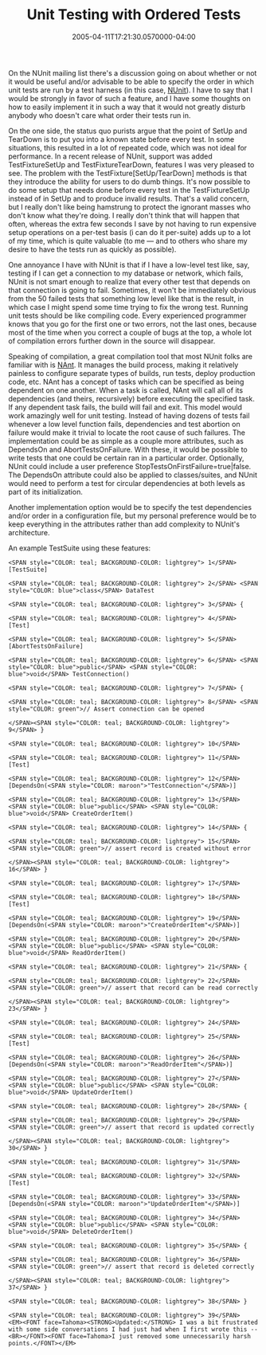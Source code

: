 ﻿---
title: Unit Testing with Ordered Tests
date: "2005-04-11T17:21:30.0570000-04:00"
description: On the NUnit mailing list there's a discussion going on about
featuredImage: /img/default-post-image.jpg
---

On the NUnit mailing list there's a discussion going on about whether or not it would be useful and/or advisable to be able to specify the order in which unit tests are run by a test harness (in this case, [NUnit](http://www.nunit.org/)). I have to say that I would be strongly in favor of such a feature, and I have some thoughts on how to easily implement it in such a way that it would not greatly disturb anybody who doesn't care what order their tests run in.

On the one side, the status quo purists argue that the point of SetUp and TearDown is to put you into a known state before every test. In some situations, this resulted in a lot of repeated code, which was not ideal for performance. In a recent release of NUnit, support was added TestFixtureSetUp and TestFixtureTearDown, features I was very pleased to see. The problem with the TestFixture\[SetUp/TearDown] methods is that they introduce the ability for users to do dumb things. It's now possible to do some setup that needs done before every test in the TestFixtureSetUp instead of in SetUp and to produce invalid results. That's a valid concern, but I really don't like being hamstrung to protect the ignorant masses who don't know what they're doing. I really don't think that will happen that often, whereas the extra few seconds I save by not having to run expensive setup operations on a per-test basis (i can do it per-suite) adds up to a lot of my time, which is quite valuable (to me — and to others who share my desire to have the tests run as quickly as possible).

One annoyance I have with NUnit is that if I have a low-level test like, say, testing if I can get a connection to my database or network, which fails, NUnit is not smart enough to realize that every other test that depends on that connection is going to fail. Sometimes, it won't be immediately obvious from the 50 failed tests that something low level like that is the result, in which case I might spend some time trying to fix the wrong test. Running unit tests should be like compiling code. Every experienced programmer knows that you go for the first one or two errors, not the last ones, because most of the time when you correct a couple of bugs at the top, a whole lot of compilation errors further down in the source will disappear.

Speaking of compilation, a great compilation tool that most NUnit folks are familiar with is [NAnt](http://nant.sourceforge.net/). It manages the build process, making it relatively painless to configure separate types of builds, run tests, deploy production code, etc. NAnt has a concept of tasks which can be specified as being dependent on one another. When a task is called, NAnt will call all of its dependencies (and theirs, recursively) before executing the specified task. If any dependent task fails, the build will fail and exit. This model would work amazingly well for unit testing. Instead of having dozens of tests fail whenever a low level function fails, dependencies and test abortion on failure would make it trivial to locate the root cause of such failures. The implementation could be as simple as a couple more attributes, such as DependsOn and AbortTestsOnFailure. With these, it would be possible to write tests that one could be certain ran in a particular order. Optionally, NUnit could include a user preference StopTestsOnFirstFailure=true|false. The DependsOn attribute could also be applied to classes/suites, and NUnit would need to perform a test for circular dependencies at both levels as part of its initialization.

Another implementation option would be to specify the test dependencies and/or order in a configuration file, but my personal preference would be to keep everything in the attributes rather than add complexity to NUnit's architecture.

An example TestSuite using these features:


```
<SPAN style="COLOR: teal; BACKGROUND-COLOR: lightgrey"> 1</SPAN> [TestSuite]

<SPAN style="COLOR: teal; BACKGROUND-COLOR: lightgrey"> 2</SPAN> <SPAN style="COLOR: blue">class</SPAN> DataTest

<SPAN style="COLOR: teal; BACKGROUND-COLOR: lightgrey"> 3</SPAN> {

<SPAN style="COLOR: teal; BACKGROUND-COLOR: lightgrey"> 4</SPAN> [Test]

<SPAN style="COLOR: teal; BACKGROUND-COLOR: lightgrey"> 5</SPAN> [AbortTestsOnFailure]

<SPAN style="COLOR: teal; BACKGROUND-COLOR: lightgrey"> 6</SPAN> <SPAN style="COLOR: blue">public</SPAN> <SPAN style="COLOR: blue">void</SPAN> TestConnection()

<SPAN style="COLOR: teal; BACKGROUND-COLOR: lightgrey"> 7</SPAN> {

<SPAN style="COLOR: teal; BACKGROUND-COLOR: lightgrey"> 8</SPAN> <SPAN style="COLOR: green">// Assert connection can be opened

</SPAN><SPAN style="COLOR: teal; BACKGROUND-COLOR: lightgrey"> 9</SPAN> }

<SPAN style="COLOR: teal; BACKGROUND-COLOR: lightgrey"> 10</SPAN>

<SPAN style="COLOR: teal; BACKGROUND-COLOR: lightgrey"> 11</SPAN> [Test]

<SPAN style="COLOR: teal; BACKGROUND-COLOR: lightgrey"> 12</SPAN> [DependsOn(<SPAN style="COLOR: maroon">"TestConnection"</SPAN>)]

<SPAN style="COLOR: teal; BACKGROUND-COLOR: lightgrey"> 13</SPAN> <SPAN style="COLOR: blue">public</SPAN> <SPAN style="COLOR: blue">void</SPAN> CreateOrderItem()

<SPAN style="COLOR: teal; BACKGROUND-COLOR: lightgrey"> 14</SPAN> {

<SPAN style="COLOR: teal; BACKGROUND-COLOR: lightgrey"> 15</SPAN> <SPAN style="COLOR: green">// assert record is created without error

</SPAN><SPAN style="COLOR: teal; BACKGROUND-COLOR: lightgrey"> 16</SPAN> }

<SPAN style="COLOR: teal; BACKGROUND-COLOR: lightgrey"> 17</SPAN>

<SPAN style="COLOR: teal; BACKGROUND-COLOR: lightgrey"> 18</SPAN> [Test]

<SPAN style="COLOR: teal; BACKGROUND-COLOR: lightgrey"> 19</SPAN> [DependsOn(<SPAN style="COLOR: maroon">"CreateOrderItem"</SPAN>)]

<SPAN style="COLOR: teal; BACKGROUND-COLOR: lightgrey"> 20</SPAN> <SPAN style="COLOR: blue">public</SPAN> <SPAN style="COLOR: blue">void</SPAN> ReadOrderItem()

<SPAN style="COLOR: teal; BACKGROUND-COLOR: lightgrey"> 21</SPAN> {

<SPAN style="COLOR: teal; BACKGROUND-COLOR: lightgrey"> 22</SPAN> <SPAN style="COLOR: green">// assert that record can be read correctly

</SPAN><SPAN style="COLOR: teal; BACKGROUND-COLOR: lightgrey"> 23</SPAN> }

<SPAN style="COLOR: teal; BACKGROUND-COLOR: lightgrey"> 24</SPAN>

<SPAN style="COLOR: teal; BACKGROUND-COLOR: lightgrey"> 25</SPAN> [Test]

<SPAN style="COLOR: teal; BACKGROUND-COLOR: lightgrey"> 26</SPAN> [DependsOn(<SPAN style="COLOR: maroon">"ReadOrderItem"</SPAN>)]

<SPAN style="COLOR: teal; BACKGROUND-COLOR: lightgrey"> 27</SPAN> <SPAN style="COLOR: blue">public</SPAN> <SPAN style="COLOR: blue">void</SPAN> UpdateOrderItem()

<SPAN style="COLOR: teal; BACKGROUND-COLOR: lightgrey"> 28</SPAN> {

<SPAN style="COLOR: teal; BACKGROUND-COLOR: lightgrey"> 29</SPAN> <SPAN style="COLOR: green">// assert that record is updated correctly

</SPAN><SPAN style="COLOR: teal; BACKGROUND-COLOR: lightgrey"> 30</SPAN> }

<SPAN style="COLOR: teal; BACKGROUND-COLOR: lightgrey"> 31</SPAN>

<SPAN style="COLOR: teal; BACKGROUND-COLOR: lightgrey"> 32</SPAN> [Test]

<SPAN style="COLOR: teal; BACKGROUND-COLOR: lightgrey"> 33</SPAN> [DependsOn(<SPAN style="COLOR: maroon">"UpdateOrderItem"</SPAN>)]

<SPAN style="COLOR: teal; BACKGROUND-COLOR: lightgrey"> 34</SPAN> <SPAN style="COLOR: blue">public</SPAN> <SPAN style="COLOR: blue">void</SPAN> DeleteOrderItem()

<SPAN style="COLOR: teal; BACKGROUND-COLOR: lightgrey"> 35</SPAN> {

<SPAN style="COLOR: teal; BACKGROUND-COLOR: lightgrey"> 36</SPAN> <SPAN style="COLOR: green">// assert that record is deleted correctly

</SPAN><SPAN style="COLOR: teal; BACKGROUND-COLOR: lightgrey"> 37</SPAN> }

<SPAN style="COLOR: teal; BACKGROUND-COLOR: lightgrey"> 38</SPAN> }

<SPAN style="COLOR: teal; BACKGROUND-COLOR: lightgrey"> 39</SPAN>
<EM><FONT face=Tahoma><STRONG>Updated:</STRONG> I was a bit frustrated with some side conversations I had just had when I first wrote this -- <BR></FONT><FONT face=Tahoma>I just removed some unnecessarily harsh points.</FONT></EM>
```

